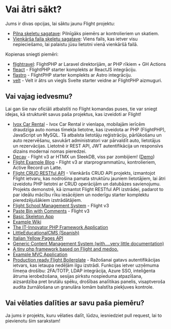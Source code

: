 # Vai ātri sākt?

Jums ir divas opcijas, lai sāktu jaunu Flight projektu:

- [Pilna skeletu sagatave](https://github.com/flightphp/skeleton): Pilnīgāks piemērs ar kontrolieriem un skatiem.
- [Vienkārša faila skeletu sagatave](https://github.com/flightphp/skeleton-simple): Viens fails, kas ietver visu nepieciešamo, lai palaistu jūsu lietotni vienā vienkāršā failā.

Kopienas sniegti piemēri:

- [flightravel](https://github.com/fadrian06-templates/flighravel): FlightPHP ar Laravel direktorijām, ar PHP rīkiem + GH Actions
- [fleact](https://github.com/flightphp/fleact) - FlightPHP starter komplekts ar ReactJS integrāciju.
- [flastro](https://github.com/flightphp/flastro) - FlightPHP starter komplekts ar Astro integrāciju.
- [velt](https://github.com/flightphp/velt) - Velt ir ātrs un viegls Svelte starter veidne ar FlightPHP aizmuguri. 

## Vai vajag iedvesmu?

Lai gan šie nav oficiāli atbalstīti no Flight komandas puses, tie var sniegt idejas, kā strukturēt savus paša projektus, kas izveidoti ar Flight!

- [Ivox Car Rental](https://github.com/najtms/introductionToWeb) - Ivox Car Rental ir vienlapa, mobilajām ierīcēm draudzīga auto nomas tīmekļa lietotne, kas izveidota ar PHP (FlightPHP), JavaScript un MySQL. Tā atbalsta lietotāju reģistrāciju, pārlūkošanu un auto rezervēšanu, savukārt administratori var pārvaldīt auto, lietotājus un rezervācijas. Lietotnē ir REST API, JWT autentifikācija un responsīvs dizains modernai nomas pieredzei.
- [Decay](https://github.com/boxybird/decay) - Flight v3 ar HTMX un SleekDB, viss par zombijiem! ([Demo](https://decay.andrewrhyand.com))
- [Flight Example Blog](https://github.com/n0nag0n/flightphp-blog) - Flight v3 ar starprogrammatūru, kontrolieriem, Active Record un Latte.
- [Flight CRUD RESTful API](https://github.com/soheilkhaledabdi/php-crud-api-flight) - Vienkāršs CRUD API projekts, izmantojot Flight ietvaru, kas nodrošina pamata struktūru jauniem lietotājiem, lai ātri izveidotu PHP lietotni ar CRUD operācijām un datubāzes savienojumu. Projekts demonstrē, kā izmantot Flight RESTful API izstrādei, padarot to par ideālu mācību rīku iesācējiem un noderīgu starter komplektu pieredzējušākiem izstrādātājiem.
- [Flight School Management System](https://github.com/krmu/FlightPHP_School) - Flight v3
- [Paste Bin with Comments](https://github.com/n0nag0n/commie2) - Flight v3
- [Basic Skeleton App](https://github.com/markhughes/flight-skeleton)
- [Example Wiki](https://github.com/Skayo/FlightWiki)
- [The IT-Innovator PHP Framework Application](https://github.com/itinnovator/myphp-app)
- [LittleEducationalCMS (Spanish)](https://github.com/casgin/LittleEducationalCMS)
- [Italian Yellow Pages API](https://github.com/chiccomagnus/PGAPI)
- [Generic Content Management System (with....very little documentation)](https://github.com/recepuncu/cms)
- [A tiny php framework based on Flight and medoo.](https://github.com/ycrao/tinyme)
- [Example MVC Application](https://github.com/paddypei/Flight-MVC)
- [Production ready Flight Boilerplate](https://github.com/madcoda9000/SecStore) - Ražošanai gatavs autentifikācijas ietvars, kas ietaupa nedēļām ilgu izstrādi. Funkcijas ietver uzņēmuma līmeņa drošību: 2FA/TOTP, LDAP integrācija, Azure SSO, inteliģenta ātruma ierobežošana, sesijas pirkstu nospieduma atpazīšana, aizsardzība pret brutālu spēku, drošības analītikas panelis, visaptveroša audita žurnālošana un granulāra lomām balstīta piekļuves kontrole.

## Vai vēlaties dalīties ar savu paša piemēru?

Ja jums ir projekts, kuru vēlaties dalīt, lūdzu, iesniedziet pull request, lai to pievienotu šim sarakstam!